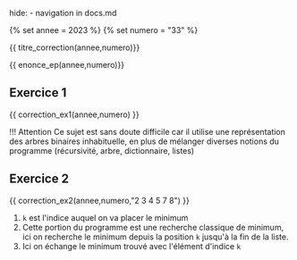 hide: - navigation  in docs.md

{% set annee = 2023 %}
{% set numero = "33" %}


{{ titre_correction(annee,numero)}}

{{ enonce_ep(annee,numero)}}
 

## Exercice 1

{{ correction_ex1(annee,numero) }}

!!! Attention
    Ce sujet est sans doute difficile car il utilise une représentation des arbres binaires inhabituelle, en plus de mélanger diverses notions du programme (récursivité, arbre, dictionnaire, listes)

## Exercice 2 
 

{{ correction_ex2(annee,numero,"2 3 4 5 7 8") }}

1. `k` est l'indice auquel on va placer le minimum
2. Cette portion du programme est une recherche classique de minimum, ici on recherche le minimum depuis la position `k` jusqu'à la fin de la liste.
3. Ici on échange le minimum trouvé avec l'élément d'indice `k`

